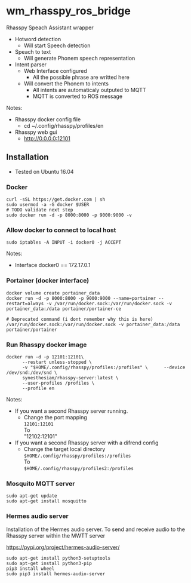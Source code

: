 # wm_rhasspy_ros_bridge
Rhasspy Speach Assistant wrapper
* Hotword detection
    * Will start Speech detection
* Speach to text
    * Will generate Phonem speech representation
* Intent parser
    * Web Interface configured
        * All the possible phrase are writted here
    * Will convert the Phonem to intents
        * All intents are automaticaly outputed to MQTT
        * MQTT is converted to ROS message 

Notes:
* Rhasspy docker config file
  * cd ~/.config/rhasspy/profiles/en
* Rhasspy web gui
  * http://0.0.0.0:12101
    
    
## Installation
- Tested on Ubuntu 16.04
### Docker
```
curl -sSL https://get.docker.com | sh 
sudo usermod -a -G docker $USER
# TODO validate next step
sudo docker run -d -p 8000:8000 -p 9000:9000 -v   
```
### Allow docker to connect to local host
```
sudo iptables -A INPUT -i docker0 -j ACCEPT
```
Notes:
* Interface docker0 == 172.17.0.1
### Portainer (docker interface)
```
docker volume create portainer_data
docker run -d -p 8000:8000 -p 9000:9000 --name=portainer --restart=always -v /var/run/docker.sock:/var/run/docker.sock -v portainer_data:/data portainer/portainer-ce

# Deprecated command (i dont remember why this is here)
/var/run/docker.sock:/var/run/docker.sock -v portainer_data:/data portainer/portainer
```
### Run Rhasspy docker image
```
docker run -d -p 12101:12101\
      --restart unless-stopped \
      -v "$HOME/.config/rhasspy/profiles:/profiles" \      --device /dev/snd:/dev/snd \
      synesthesiam/rhasspy-server:latest \
      --user-profiles /profiles \
      --profile en
```
Notes:
- If you want a second Rhasspy server running.
    - Change the port mapping \
    `12101:12101` \
    To \
    "12102:12101"
- If you want a second Rhasspy server with a difrend config
    - Change the target local directory \
    `$HOME/.config/rhasspy/profiles:/profiles` \
    To \
    `$HOME/.config/rhasspy/profiles2:/profiles`
  
### Mosquito MQTT server
```
sudo apt-get update
sudo apt-get install mosquitto
```
### Hermes audio server
Installation of the Hermes audio server.
To send and receive audio to the Rhasspy server within the MWTT server

https://pypi.org/project/hermes-audio-server/
```
sudo apt-get install python3-setuptools
sudo apt-get install python3-pip
pip3 install wheel
sudo pip3 install hermes-audio-server
```
